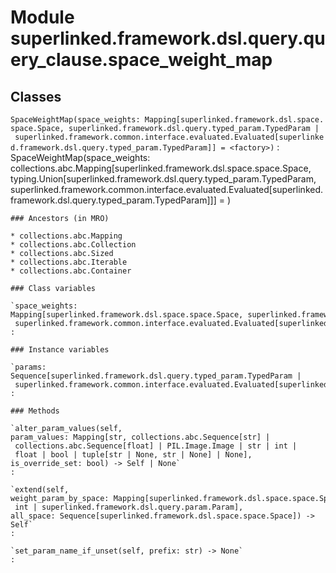 Module superlinked.framework.dsl.query.query_clause.space_weight_map
====================================================================

Classes
-------

`SpaceWeightMap(space_weights: Mapping[superlinked.framework.dsl.space.space.Space, superlinked.framework.dsl.query.typed_param.TypedParam | superlinked.framework.common.interface.evaluated.Evaluated[superlinked.framework.dsl.query.typed_param.TypedParam]] = <factory>)`
:   SpaceWeightMap(space_weights: collections.abc.Mapping[superlinked.framework.dsl.space.space.Space, typing.Union[superlinked.framework.dsl.query.typed_param.TypedParam, superlinked.framework.common.interface.evaluated.Evaluated[superlinked.framework.dsl.query.typed_param.TypedParam]]] = <factory>)

    ### Ancestors (in MRO)

    * collections.abc.Mapping
    * collections.abc.Collection
    * collections.abc.Sized
    * collections.abc.Iterable
    * collections.abc.Container

    ### Class variables

    `space_weights: Mapping[superlinked.framework.dsl.space.space.Space, superlinked.framework.dsl.query.typed_param.TypedParam | superlinked.framework.common.interface.evaluated.Evaluated[superlinked.framework.dsl.query.typed_param.TypedParam]]`
    :

    ### Instance variables

    `params: Sequence[superlinked.framework.dsl.query.typed_param.TypedParam | superlinked.framework.common.interface.evaluated.Evaluated[superlinked.framework.dsl.query.typed_param.TypedParam]]`
    :

    ### Methods

    `alter_param_values(self, param_values: Mapping[str, collections.abc.Sequence[str] | collections.abc.Sequence[float] | PIL.Image.Image | str | int | float | bool | tuple[str | None, str | None] | None], is_override_set: bool) ‑> Self | None`
    :

    `extend(self, weight_param_by_space: Mapping[superlinked.framework.dsl.space.space.Space, float | int | superlinked.framework.dsl.query.param.Param], all_space: Sequence[superlinked.framework.dsl.space.space.Space]) ‑> Self`
    :

    `set_param_name_if_unset(self, prefix: str) ‑> None`
    :